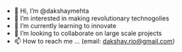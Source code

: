 - 👋 Hi, I’m @dakshaymehta
- 👀 I’m interested in making revolutionary technogolies 
- 🌱 I’m currently learning to innovate
- 💞️ I’m looking to collaborate on large scale projects
- 📫 How to reach me ... (email: dakshay.rio@gmail.com)

<!---
dakshaymehta/dakshaymehta is a ✨ special ✨ repository because its `README.md` (this file) appears on your GitHub profile.
You can click the Preview link to take a look at your changes.
--->
